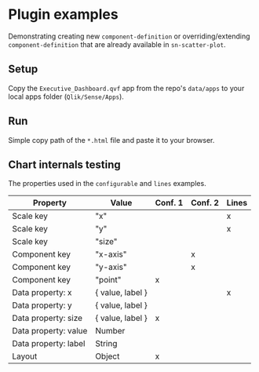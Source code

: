 # Plugin examples

Demonstrating creating new `component-definition` or overriding/extending `component-definition` that are already available in `sn-scatter-plot`.

## Setup

Copy the `Executive_Dashboard.qvf` app from the repo's `data/apps` to your local apps folder (`Qlik/Sense/Apps`).

## Run

Simple copy path of the `*.html` file and paste it to your browser.

## Chart internals testing

The properties used in the `configurable` and `lines` examples.

| Property             | Value            | Conf. 1 | Conf. 2 | Lines |
| -------------------- | ---------------- | ------- | ------- | ----- |
| Scale key            | "x"              |         |         | x     |
| Scale key            | "y"              |         |         | x     |
| Scale key            | "size"           |         |         |       |
| Component key        | "x-axis"         |         | x       |       |
| Component key        | "y-axis"         |         | x       |       |
| Component key        | "point"          | x       |         |       |
| Data property: x     | { value, label } |         |         | x     |
| Data property: y     | { value, label } |         |         |       |
| Data property: size  | { value, label } | x       |         |       |
| Data property: value | Number           |         |         |       |
| Data property: label | String           |         |         |       |
| Layout               | Object           | x       |         |       |
